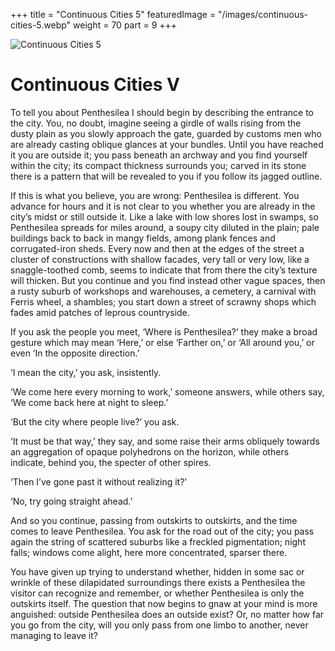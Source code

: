 +++
title = "Continuous Cities 5"
featuredImage = "/images/continuous-cities-5.webp"
weight = 70
part = 9
+++

![Continuous Cities 5](/images/continuous-cities-5.webp)

# Continuous Cities V

To tell you about Penthesilea I should begin by describing the entrance to the city. You, no doubt, imagine seeing a girdle of walls rising from the dusty plain as you slowly approach the gate, guarded by customs men who are already casting oblique glances at your bundles. Until you have reached it you are outside it; you pass beneath an archway and you find yourself within the city; its compact thickness surrounds you; carved in its stone there is a pattern that will be revealed to you if you follow its jagged outline.

If this is what you believe, you are wrong: Penthesilea is different. You advance for hours and it is not clear to you whether you are already in the city’s midst or still outside it. Like a lake with low shores lost in swamps, so Penthesilea spreads for miles around, a soupy city diluted in the plain; pale buildings back to back in mangy fields, among plank fences and corrugated-iron sheds. Every now and then at the edges of the street a cluster of constructions with shallow facades, very tall or very low, like a snaggle-toothed comb, seems to indicate that from there the city’s texture will thicken. But you continue and you find instead other vague spaces, then a rusty suburb of workshops and warehouses, a cemetery, a carnival with Ferris wheel, a shambles; you start down a street of scrawny shops which fades amid patches of leprous countryside.

If you ask the people you meet, ‘Where is Penthesilea?’ they make a broad gesture which may mean ‘Here,’ or else ‘Farther on,’ or ‘All around you,’ or even ‘In the opposite direction.’

‘I mean the city,’ you ask, insistently.

‘We come here every morning to work,’ someone answers, while others say, ‘We come back here at night to sleep.’

‘But the city where people live?’ you ask.

‘It must be that way,’ they say, and some raise their arms obliquely towards an aggregation of opaque polyhedrons on the horizon, while others indicate, behind you, the specter of other spires.

‘Then I’ve gone past it without realizing it?’

‘No, try going straight ahead.’

And so you continue, passing from outskirts to outskirts, and the time comes to leave Penthesilea. You ask for the road out of the city; you pass again the string of scattered suburbs like a freckled pigmentation; night falls; windows come alight, here more concentrated, sparser there.

You have given up trying to understand whether, hidden in some sac or wrinkle of these dilapidated surroundings there exists a Penthesilea the visitor can recognize and remember, or whether Penthesilea is only the outskirts itself. The question that now begins to gnaw at your mind is more anguished: outside Penthesilea does an outside exist? Or, no matter how far you go from the city, will you only pass from one limbo to another, never managing to leave it?